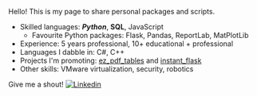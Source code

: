 Hello! This is my page to share personal packages and scripts. 

* Skilled languages: **_Python_**, **SQL**, JavaScript
  * Favourite Python packages: Flask, Pandas, ReportLab, MatPlotLib
* Experience: 5 years professional, 10+ educational + professional
* Languages I dabble in: C#, C++
* Projects I'm promoting: [ez_pdf_tables](https://github.com/LamerLink/ez_pdf_tables) and [instant_flask](https://github.com/LamerLink/instant_flask)
* Other skills: VMware virtualization, security, robotics

Give me a shout! 
 [![Linkedin](https://i.stack.imgur.com/gVE0j.png)](https://www.linkedin.com/in/michael-everingham-b5799716b)
